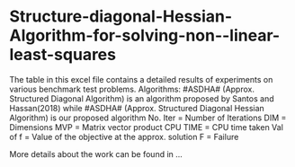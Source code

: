 # Structure-diagonal-Hessian-Algorithm-for-solving-non--linear-least-squares 
The table in this excel file contains a detailed results of experiments on various benchmark test problems.
Algorithms: #ASDHA# (Approx. Structured Diagonal Algorithm) is an algorithm proposed by Santos and Hassan(2018) while #ASDHA# (Approx. Structured  Diagonal Hessian Algorithm)  is our proposed algorithm
No. Iter = Number of Iterations
DIM = Dimensions 
MVP = Matrix vector product
CPU TIME = CPU time taken 
Val of f = Value of the objective at the approx. solution
F = Failure


More details about the work can be found in ...
